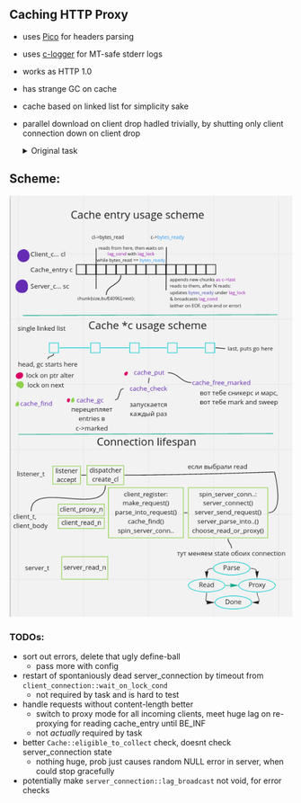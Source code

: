 ## Caching HTTP Proxy

* uses [Pico](https://github.com/h2o/picohttpparser) for headers parsing
* uses [c-logger](https://github.com/yksz/c-logger) for MT-safe stderr logs
* works as HTTP 1.0
* has strange GC on cache
* cache based on linked list for simplicity sake
* parallel download on client drop hadled trivially, by shutting only client connection down on client drop
    <details>
    <summary>Original task</summary>

    Прокси должен корректно обрабатывать сброс клиентских сессий. В том числе, в случае, когда две или более сессий работали с одной записью кэша, после сброса одной из них, остальные сессии должны корректно продолжить докачку страницы.

## Scheme:
![scheme](res/2021-12-24_181340.png)

### TODOs:
* sort out errors, delete that ugly define-ball
    * pass more with config
* restart of spontaniously dead server_connection by timeout from `client_connection::wait_on_lock_cond`
    * not required by task and is hard to test
* handle requests without content-length better
    * switch to proxy mode for all incoming clients, meet huge lag on re-proxying for reading cache_entry until BE_INF
    * not *actually* required by task
* better `Cache::eligible_to_collect` check, doesnt check server_connection state
    * nothing huge, prob just causes random NULL error in server, when could stop gracefully
* potentially make `server_connection::lag_broadcast` not void, for error checks


